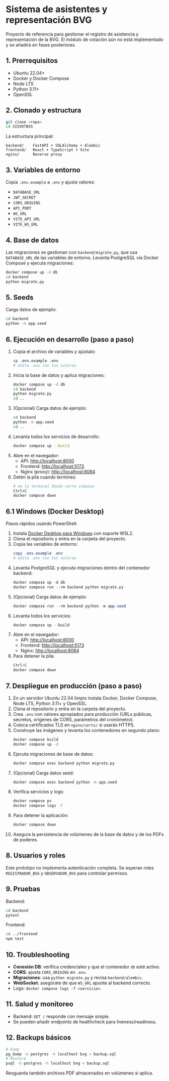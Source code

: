 # Sistema de asistentes y representación BVG

Proyecto de referencia para gestionar el registro de asistencia y representación de la BVG.  El módulo de votación aún no está implementado y se añadirá en fases posteriores.

## 1. Prerrequisitos
- Ubuntu 22.04+
- Docker y Docker Compose
- Node LTS
- Python 3.11+
- OpenSSL

## 2. Clonado y estructura
```bash
git clone <repo>
cd SISVOTBVG
```
La estructura principal:
```
backend/    FastAPI + SQLAlchemy + Alembic
frontend/   React + TypeScript + Vite
nginx/      Reverse proxy
```

## 3. Variables de entorno
Copia `.env.example` a `.env` y ajusta valores:
- `DATABASE_URL`
- `JWT_SECRET`
- `CORS_ORIGINS`
- `API_PORT`
- `WS_URL`
- `VITE_API_URL`
- `VITE_WS_URL`

## 4. Base de datos
Las migraciones se gestionan con `backend/migrate.py`, que usa `DATABASE_URL` de las variables de entorno.
Levanta PostgreSQL vía Docker Compose y ejecuta migraciones:
```bash
docker compose up -d db
cd backend
python migrate.py
```

## 5. Seeds
Carga datos de ejemplo:
```bash
cd backend
python -m app.seed
```

## 6. Ejecución en desarrollo (paso a paso)
1. Copia el archivo de variables y ajústalo:
   ```bash
   cp .env.example .env
   # edita .env con tus valores
   ```
2. Inicia la base de datos y aplica migraciones:
   ```bash
   docker compose up -d db
   cd backend
   python migrate.py
   cd ..
   ```
3. (Opcional) Carga datos de ejemplo:
   ```bash
   cd backend
   python -m app.seed
   cd ..
   ```
4. Levanta todos los servicios de desarrollo:
   ```bash
   docker compose up --build
   ```
5. Abre en el navegador:
   - API: <http://localhost:8000>
   - Frontend: <http://localhost:5173>
   - Nginx (proxy): <http://localhost:8084>
6. Detén la pila cuando termines:
   ```bash
   # en la terminal donde corre compose
   Ctrl+C
   docker compose down
   ```

## 6.1 Windows (Docker Desktop)
Pasos rápidos usando PowerShell:

1. Instala [Docker Desktop para Windows](https://docs.docker.com/desktop/install/windows/) con soporte WSL2.
2. Clona el repositorio y entra en la carpeta del proyecto.
3. Copia las variables de entorno:
   ```powershell
   copy .env.example .env
   # edita .env con tus valores
   ```
4. Levanta PostgreSQL y ejecuta migraciones dentro del contenedor backend:
   ```powershell
   docker compose up -d db
   docker compose run --rm backend python migrate.py
   ```
5. (Opcional) Carga datos de ejemplo:
   ```powershell
   docker compose run --rm backend python -m app.seed
   ```
6. Levanta todos los servicios:
   ```powershell
   docker compose up --build
   ```
7. Abre en el navegador:
   - API: <http://localhost:8000>
   - Frontend: <http://localhost:5173>
   - Nginx: <http://localhost:8084>
8. Para detener la pila:
   ```powershell
   Ctrl+C
   docker compose down
   ```

## 7. Despliegue en producción (paso a paso)
1. En un servidor Ubuntu 22.04 limpio instala Docker, Docker Compose, Node LTS, Python 3.11+ y OpenSSL.
2. Clona el repositorio y entra en la carpeta del proyecto.
3. Crea `.env` con valores apropiados para producción (URLs públicas, secretos, orígenes de CORS, parámetros del cronómetro).
4. Coloca certificados TLS en `nginx/certs/` si usarás HTTPS.
5. Construye las imágenes y levanta los contenedores en segundo plano:
   ```bash
   docker compose build
   docker compose up -d
   ```
6. Ejecuta migraciones de base de datos:
   ```bash
   docker compose exec backend python migrate.py
   ```
7. (Opcional) Carga datos seed:
   ```bash
   docker compose exec backend python -m app.seed
   ```
8. Verifica servicios y logs:
   ```bash
   docker compose ps
   docker compose logs -f
   ```
9. Para detener la aplicación:
   ```bash
   docker compose down
   ```
10. Asegura la persistencia de volúmenes de la base de datos y de los PDFs de poderes.

## 8. Usuarios y roles
Este prototipo no implementa autenticación completa. Se esperan roles `REGISTRADOR_BVG` y `OBSERVADOR_BVG` para controlar permisos.

## 9. Pruebas
Backend:
```bash
cd backend
pytest
```
Frontend:
```bash
cd ../frontend
npm test
```

## 10. Troubleshooting
- **Conexión DB**: verifica credenciales y que el contenedor `db` esté activo.
- **CORS**: ajusta `CORS_ORIGINS` en `.env`.
- **Migraciones**: usa `python migrate.py` y revisa `backend/alembic`.
- **WebSocket**: asegúrate de que `WS_URL` apunte al backend correcto.
- Logs: `docker compose logs -f <servicio>`.

## 11. Salud y monitoreo
- Backend: `GET /` responde con mensaje simple.
- Se pueden añadir endpoints de healthcheck para liveness/readiness.

## 12. Backups básicos
```bash
# Dump
pg_dump -U postgres -h localhost bvg > backup.sql
# Restore
psql -U postgres -h localhost bvg < backup.sql
```
Resguarda también archivos PDF almacenados en volúmenes si aplica.
